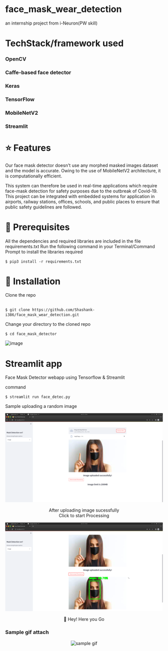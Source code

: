 # face_mask_wear_detection
an internship project from i-Neuron(PW skill) 
# TechStack/framework used
### OpenCV
### Caffe-based face detector
### Keras
### TensorFlow
### MobileNetV2
### Streamlit
# ⭐ Features
Our face mask detector doesn't use any morphed masked images dataset and the model is accurate. Owing to the use of MobileNetV2 architecture, it is computationally efficient.

This system can therefore be used in real-time applications which require face-mask detection for safety purposes due to the outbreak of Covid-19. This project can be integrated with embedded systems for application in airports, railway stations, offices, schools, and public places to ensure that public safety guidelines are followed.
# 🔑 Prerequisites
All the dependencies and required libraries are included in the file requirements.txt 
Run the following command in your Terminal/Command Prompt to install the libraries required
```
$ pip3 install -r requirements.txt

```
# 🚀 Installation
Clone the repo
```

$ git clone https://github.com/Shashank-i386/face_mask_wear_detection.git

```
Change your directory to the cloned repo
```
$ cd face_mask_detector
```
![image](https://user-images.githubusercontent.com/58115580/175804970-08db605c-cf38-4ee5-a0d9-57e0fc4c057c.png)


# Streamlit app
Face Mask Detector webapp using Tensorflow & Streamlit

command
```
$ streamlit run face_detec.py 

```
Sample uploading a random image

<p align="center">
  <img src="screen_shots/Screenshot from 2022-06-23 15-02-00.png" alt="sample image">
</p>
<p align="center">After uploading image sucessfully <br> Click to start Processing </p>

<p align="center">
  <img src="screen_shots/Screenshot from 2022-06-23 15-02-15.png" alt="sample image">
</p>
<p align="center"> 🎉 Hey! Here you Go </p>
 
 ### Sample gif attach
<p align="center">
  <img src="screen_shots/real time face mask gif.gif" alt="sample gif">
</p>


